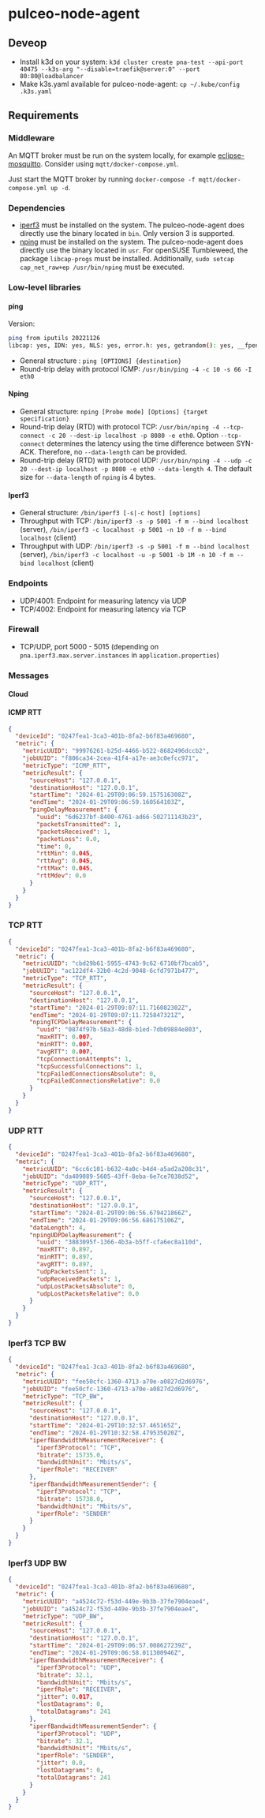 # pulceo-node-agent

## Deveop

* Install k3d on your system: `k3d cluster create pna-test --api-port 40475 --k3s-arg "--disable=traefik@server:0" --port 80:80@loadbalancer`
* Make k3s.yaml available for pulceo-node-agent: `cp ~/.kube/config .k3s.yaml`

## Requirements

### Middleware

An MQTT broker must be run on the system locally, for example [eclipse-mosquitto](https://mosquitto.org/). Consider using `mqtt/docker-compose.yml`.

Just start the MQTT broker by running `docker-compose -f mqtt/docker-compose.yml up -d`.

### Dependencies

* [iperf3](https://iperf.fr/iperf-download.php) must be installed on the system. The pulceo-node-agent does directly use the binary located in `bin`. Only version 3 is supported.
* [nping](https://nmap.org/nping/) must be installed on the system. The pulceo-node-agent does directly use the binary located in `usr`. For openSUSE Tumbleweed, the package `libcap-progs` must be installed. Additionally, `sudo setcap cap_net_raw+ep /usr/bin/nping` must be executed.

### Low-level libraries

#### ping

Version:

```bash
ping from iputils 20221126
libcap: yes, IDN: yes, NLS: yes, error.h: yes, getrandom(): yes, __fpending(): yes
```

* General structure : `ping [OPTIONS] {destination}`
* Round-trip delay with protocol ICMP: `/usr/bin/ping -4 -c 10 -s 66 -I eth0`

#### Nping

* General structure: `nping [Probe mode] [Options] {target specification}`
* Round-trip delay (RTD) with protocol TCP: `/usr/bin/nping -4 --tcp-connect -c 20 --dest-ip localhost -p 8080 -e eth0`. Option `--tcp-connect` determines the latency using the time difference between SYN-ACK. Therefore, no `--data-length` can be provided.
* Round-trip delay (RTD) with protocol UDP: `/usr/bin/nping -4 --udp -c 20 --dest-ip localhost -p 8080 -e eth0 --data-length 4`. The default size for `--data-length` of `nping` is 4 bytes.

#### Iperf3

* General structure: `/bin/iperf3 [-s|-c host] [options]`
* Throughput with TCP: `/bin/iperf3 -s -p 5001 -f m --bind localhost` (server), `/bin/iperf3 -c localhost -p 5001 -n 10 -f m --bind localhost` (client)
* Throughput with UDP: `/bin/iperf3 -s -p 5001 -f m --bind localhost` (server), `/bin/iperf3 -c localhost -u -p 5001 -b 1M -n 10 -f m --bind localhost` (client) 


### Endpoints

* UDP/4001: Endpoint for measuring latency via UDP
* TCP/4002: Endpoint for measuring latency via TCP

### Firewall

* TCP/UDP, port 5000 - 5015 (depending on `pna.iperf3.max.server.instances` in `application.properties`)

### Messages

#### Cloud



#### ICMP RTT

```json
{
  "deviceId": "0247fea1-3ca3-401b-8fa2-b6f83a469680",
  "metric": {
    "metricUUID": "99976261-b25d-4466-b522-8682496dccb2",
    "jobUUID": "f806ca34-2cea-41f4-a17e-ae3c0efcc971",
    "metricType": "ICMP_RTT",
    "metricResult": {
      "sourceHost": "127.0.0.1",
      "destinationHost": "127.0.0.1",
      "startTime": "2024-01-29T09:06:59.157516308Z",
      "endTime": "2024-01-29T09:06:59.160564103Z",
      "pingDelayMeasurement": {
        "uuid": "6d6237bf-8400-4761-ad66-502711143b23",
        "packetsTransmitted": 1,
        "packetsReceived": 1,
        "packetLoss": 0.0,
        "time": 0,
        "rttMin": 0.045,
        "rttAvg": 0.045,
        "rttMax": 0.045,
        "rttMdev": 0.0
      }
    }
  }
}
```

### TCP RTT

```json
{
  "deviceId": "0247fea1-3ca3-401b-8fa2-b6f83a469680",
  "metric": {
    "metricUUID": "cbd29b61-5955-4743-9c62-6710bf7bcab5",
    "jobUUID": "ac122df4-32b0-4c2d-9048-6cfd7971b477",
    "metricType": "TCP_RTT",
    "metricResult": {
      "sourceHost": "127.0.0.1",
      "destinationHost": "127.0.0.1",
      "startTime": "2024-01-29T09:07:11.716082302Z",
      "endTime": "2024-01-29T09:07:11.725847321Z",
      "npingTCPDelayMeasurement": {
        "uuid": "0874f97b-58a3-48d8-b1ed-7db09884e803",
        "maxRTT": 0.007,
        "minRTT": 0.007,
        "avgRTT": 0.007,
        "tcpConnectionAttempts": 1,
        "tcpSuccessfulConnections": 1,
        "tcpFailedConnectionsAbsolute": 0,
        "tcpFailedConnectionsRelative": 0.0
      }
    }
  }
}
```

### UDP RTT

```json
{
  "deviceId": "0247fea1-3ca3-401b-8fa2-b6f83a469680",
  "metric": {
    "metricUUID": "6cc6c101-b632-4a0c-b4d4-a5ad2a208c31",
    "jobUUID": "da409089-5605-43ff-8eba-6e7ce7038d52",
    "metricType": "UDP_RTT",
    "metricResult": {
      "sourceHost": "127.0.0.1",
      "destinationHost": "127.0.0.1",
      "startTime": "2024-01-29T09:06:56.679421866Z",
      "endTime": "2024-01-29T09:06:56.686175106Z",
      "dataLength": 4,
      "npingUDPDelayMeasurement": {
        "uuid": "3883095f-1366-4b3a-b5ff-cfa6ec8a110d",
        "maxRTT": 0.897,
        "minRTT": 0.897,
        "avgRTT": 0.897,
        "udpPacketsSent": 1,
        "udpReceivedPackets": 1,
        "udpLostPacketsAbsolute": 0,
        "udpLostPacketsRelative": 0.0
      }
    }
  }
}
```

### Iperf3 TCP BW

```json
{
  "deviceId": "0247fea1-3ca3-401b-8fa2-b6f83a469680",
  "metric": {
    "metricUUID": "fee50cfc-1360-4713-a70e-a0827d2d6976",
    "jobUUID": "fee50cfc-1360-4713-a70e-a0827d2d6976",
    "metricType": "TCP_BW",
    "metricResult": {
      "sourceHost": "127.0.0.1",
      "destinationHost": "127.0.0.1",
      "startTime": "2024-01-29T10:32:57.465165Z",
      "endTime": "2024-01-29T10:32:58.479535020Z",
      "iperfBandwidthMeasurementReceiver": {
        "iperf3Protocol": "TCP",
        "bitrate": 15735.0,
        "bandwidthUnit": "Mbits/s",
        "iperfRole": "RECEIVER"
      },
      "iperfBandwidthMeasurementSender": {
        "iperf3Protocol": "TCP",
        "bitrate": 15738.0,
        "bandwidthUnit": "Mbits/s",
        "iperfRole": "SENDER"
      }
    }
  }
}
```

### Iperf3 UDP BW

```json
{
  "deviceId": "0247fea1-3ca3-401b-8fa2-b6f83a469680",
  "metric": {
    "metricUUID": "a4524c72-f53d-449e-9b3b-37fe7904eae4",
    "jobUUID": "a4524c72-f53d-449e-9b3b-37fe7904eae4",
    "metricType": "UDP_BW",
    "metricResult": {
      "sourceHost": "127.0.0.1",
      "destinationHost": "127.0.0.1",
      "startTime": "2024-01-29T09:06:57.008627239Z",
      "endTime": "2024-01-29T09:06:58.011300946Z",
      "iperfBandwidthMeasurementReceiver": {
        "iperf3Protocol": "UDP",
        "bitrate": 32.1,
        "bandwidthUnit": "Mbits/s",
        "iperfRole": "RECEIVER",
        "jitter": 0.017,
        "lostDatagrams": 0,
        "totalDatagrams": 241
      },
      "iperfBandwidthMeasurementSender": {
        "iperf3Protocol": "UDP",
        "bitrate": 32.1,
        "bandwidthUnit": "Mbits/s",
        "iperfRole": "SENDER",
        "jitter": 0.0,
        "lostDatagrams": 0,
        "totalDatagrams": 241
      }
    }
  }
}
```


